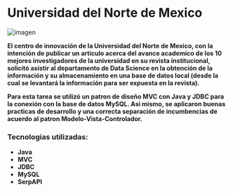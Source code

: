 <h1>Universidad del Norte de Mexico</h1>

![imagen](https://github.com/Amhernandez5508/UniversityOfMexico/assets/121590490/933974b1-9d09-46f7-9d1f-692410493fff)

<p><strong>El centro de innovación de la Universidad del Norte de Mexico, con la intención de publicar un articulo acerca del avance academico de los 10 mejores investigadores de la universidad en su revista institucional, solicitó asistir al departamento de Data Science en la obtención de la información y su almacenamiento en una base de datos local (desde la cual se levantará la información para ser expuesta en la revista).</p></strong>

<p><strong>Para esta tarea se utilizó un patron de diseño MVC con Java y JDBC para la conexión con la base de datos MySQL. Asi mismo, se aplicaron buenas practicas de desarrollo y una correcta separación de incumbencias de acuerdo al patron Modelo-Vista-Controlador.</p></strong>

<h3>Tecnologias utilizadas:</h3>
<ul><strong>
<li>Java</li>
<li>MVC</li>
<li>JDBC</li>
<li>MySQL</li>
<li>SerpAPI</li>
</strong></ul>
